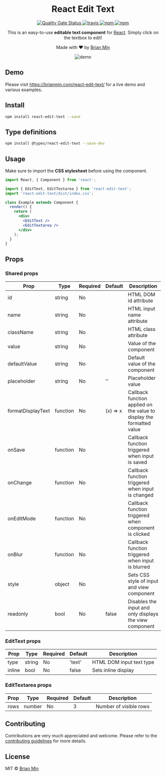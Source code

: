 <h1 align="center">React Edit Text</h1>

<p align="center">
    <a href="https://sonarcloud.io/dashboard?id=bymi15_react-edit-text">
        <img src="https://sonarcloud.io/api/project_badges/measure?project=bymi15_react-edit-text&metric=alert_status" alt="Quality Gate Status" />
    </a>
    <a href="https://travis-ci.com/github/bymi15/react-edit-text">
        <img src="https://api.travis-ci.com/bymi15/react-edit-text.svg?branch=main" alt="travis" />
    </a>
    <a href="https://www.npmjs.com/package/react-edit-text">
        <img src="https://img.shields.io/npm/v/react-edit-text?color=brightgreen&style=flat-squaret" alt="npm" />
    </a>
    <a href="https://www.npmjs.com/package/react-edit-text">
        <img src="https://img.shields.io/npm/dt/react-edit-text.svg?color=brightgreen&style=flat-squaret" alt="npm" />
    </a>
</p>

<p align="center">This is an easy-to-use <b>editable text component</b> for <a href="https://reactjs.org/">React</a>. Simply click on the textbox to edit!</p>

<p align="center">Made with <span role="img" aria-label="love">❤️</span> by <a href="https://github.com/bymi15">Brian Min</a></p>

<p align="center">
	<img alt="demo" src="https://raw.githubusercontent.com/bymi15/react-edit-text/main/demo.gif"/>
</p>

## Demo

Please visit https://brianmin.com/react-edit-text/ for a live demo and various examples.

## Install

```bash
npm install react-edit-text --save
```

## Type definitions

```bash
npm install @types/react-edit-text --save-dev
```

## Usage

Make sure to import the <b>CSS stylesheet</b> before using the component.

```jsx
import React, { Component } from 'react';

import { EditText, EditTextarea } from 'react-edit-text';
import 'react-edit-text/dist/index.css';

class Example extends Component {
  render() {
    return (
      <div>
        <EditText />
        <EditTextarea />
      </div>
    );
  }
}
```

## Props

### Shared props

| Prop              | Type     | Required | Default  | Description                                                           |
| ----------------- | -------- | -------- | -------- | --------------------------------------------------------------------- |
| id                | string   | No       |          | HTML DOM id attribute                                                 |
| name              | string   | No       |          | HTML input name attribute                                             |
| className         | string   | No       |          | HTML class attribute                                                  |
| value             | string   | No       |          | Value of the component                                                |
| defaultValue      | string   | No       |          | Default value of the component                                        |
| placeholder       | string   | No       | ''       | Placeholder value                                                     |
| formatDisplayText | function | No       | (x) => x | Callback function applied on the value to display the formatted value |
| onSave            | function | No       |          | Callback function triggered when input is saved                       |
| onChange          | function | No       |          | Callback function triggered when input is changed                     |
| onEditMode        | function | No       |          | Callback function triggered when component is clicked                 |
| onBlur            | function | No       |          | Callback function triggered when input is blurred                     |
| style             | object   | No       |          | Sets CSS style of input and view component                            |
| readonly          | bool     | No       | false    | Disables the input and only displays the view component               |

### EditText props

| Prop   | Type   | Required | Default | Description              |
| ------ | ------ | -------- | ------- | ------------------------ |
| type   | string | No       | 'text'  | HTML DOM input text type |
| inline | bool   | No       | false   | Sets inline display      |

### EditTextarea props

| Prop | Type   | Required | Default | Description            |
| ---- | ------ | -------- | ------- | ---------------------- |
| rows | number | No       | 3       | Number of visible rows |

## Contributing

Contributions are very much appreciated and welcome.
Please refer to the [contributing guidelines](https://github.com/bymi15/react-edit-text/blob/main/CONTRIBUTING.md) for more details.

## License

MIT © [Brian Min](https://github.com/bymi15)
